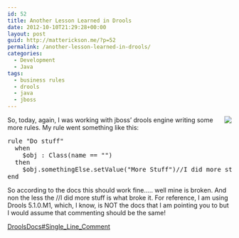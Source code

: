 ```yaml
---
id: 52
title: Another Lesson Learned in Drools
date: 2012-10-10T21:29:28+00:00
layout: post
guid: http://matterickson.me/?p=52
permalink: /another-lesson-learned-in-drools/
categories:
  - Development
  - Java
tags:
  - business rules
  - drools
  - java
  - jboss
---
```

<div class="separator" style="clear: both; text-align: center;">
  <a href="http://i0.wp.com/lh6.googleusercontent.com/-yI_NwSc7pc8/UCFRLmax5KI/AAAAAAAAB1w/jBTweZhnNlo/s371/2012-08-07_13-30-38_996.jpg?ssl=1" imageanchor="1" style="clear:right; float:right; margin-left:1em; margin-bottom:1em" rel="external"><img border="0" src="http://i0.wp.com/lh6.googleusercontent.com/-yI_NwSc7pc8/UCFRLmax5KI/AAAAAAAAB1w/jBTweZhnNlo/s371/2012-08-07_13-30-38_996.jpg?resize=209%2C371&#038;ssl=1" data-recalc-dims="1" /></a>
</div> So, today, again, I was working with jboss&#8217; drools engine writing some more rules. My rule went something like this: 

<div class="thin">
  <pre class="brush: java; title: ; notranslate" title="">
rule "Do stuff"
  when
    $obj : Class(name == "")
  then
    $obj.somethingElse.setValue("More Stuff")//I did more stuff
end
</pre>
</div> So according to the docs this should work fine&#8230;.. well mine is broken. And non the less the //I did more stuff is what broke it. For reference, I am using Drools 5.1.0.M1, which, I know, is NOT the docs that I am pointing you to but I would assume that commenting should be the same! 

<a href="http://docs.jboss.org/drools/release/5.2.0.Final/drools-expert-docs/html_single/" rel="external">DroolsDocs#Single_Line_Comment</a>